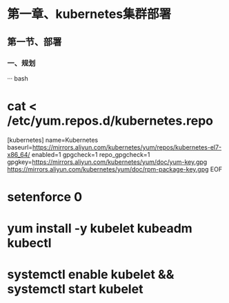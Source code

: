 # 第一章、kubernetes集群部署

## 第一节、部署

### 一、规划



··· bash
# cat <<EOF > /etc/yum.repos.d/kubernetes.repo
[kubernetes]
name=Kubernetes
baseurl=https://mirrors.aliyun.com/kubernetes/yum/repos/kubernetes-el7-x86_64/
enabled=1
gpgcheck=1
repo_gpgcheck=1
gpgkey=https://mirrors.aliyun.com/kubernetes/yum/doc/yum-key.gpg https://mirrors.aliyun.com/kubernetes/yum/doc/rpm-package-key.gpg
EOF
# setenforce 0
# yum install -y kubelet kubeadm kubectl
# systemctl enable kubelet && systemctl start kubelet
```